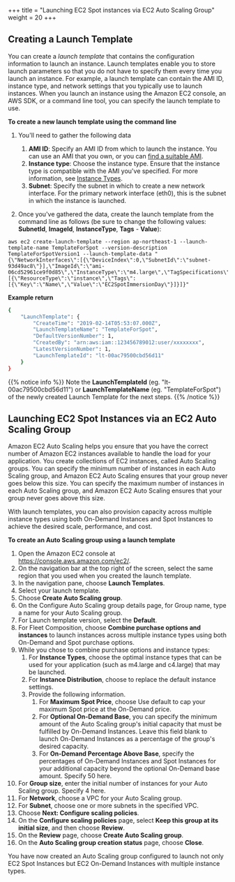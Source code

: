 +++
title = "Launching EC2 Spot instances via EC2 Auto Scaling Group"
weight = 20
+++

## Creating a Launch Template 

You can create a *launch template* that contains the configuration
information to launch an instance. Launch templates enable you to store
launch parameters so that you do not have to specify them every time you
launch an instance. For example, a launch template can contain the AMI
ID, instance type, and network settings that you typically use to launch
instances. When you launch an instance using the Amazon EC2 console, an
AWS SDK, or a command line tool, you can specify the launch template to
use.

**To create a new launch template using the command line**

1. You'll need to gather the following data
    1. **AMI ID**: Specify an AMI ID from which to launch the instance.
        You can use an AMI that you own, or you can [find a suitable
        AMI](https://docs.aws.amazon.com/AWSEC2/latest/UserGuide/finding-an-ami.html).
    2. **Instance type**: Choose the instance type. Ensure that the
        instance type is compatible with the AMI you've specified. For
        more information, see [Instance
        Types](https://docs.aws.amazon.com/AWSEC2/latest/UserGuide/instance-types.html).
    3. **Subnet**: Specify the subnet in which to create a new network
        interface. For the primary network interface (eth0), this is the
        subnet in which the instance is launched.

2. Once you've gathered the data, create the launch template from the
    command line as follows (be sure to change the following values: **SubnetId**,
    **ImageId**, **InstanceType**, **Tags** - **Value**):


```
aws ec2 create-launch-template --region ap-northeast-1 --launch-template-name TemplateForSpot --version-description TemplateForSpotVersion1 --launch-template-data "{\"NetworkInterfaces\":[{\"DeviceIndex\":0,\"SubnetId\":\"subnet-93d49ac8\"}],\"ImageId\":\"ami-06cd52961ce9f0d85\",\"InstanceType\":\"m4.large\",\"TagSpecifications\":[{\"ResourceType\":\"instance\",\"Tags\":[{\"Key\":\"Name\",\"Value\":\"EC2SpotImmersionDay\"}]}]}"
```

**Example return**

```bash
{
    "LaunchTemplate": {
        "CreateTime": "2019-02-14T05:53:07.000Z",
        "LaunchTemplateName": "TemplateForSpot",
        "DefaultVersionNumber": 1,
        "CreatedBy": "arn:aws:iam::123456789012:user/xxxxxxxx",
        "LatestVersionNumber": 1,
        "LaunchTemplateId": "lt-00ac79500cbd56d11"
    }
}
```

{{% notice info %}}
Note the **LaunchTemplateId** (eg. "lt-00ac79500cbd56d11") or
**LaunchTemplateName** (eg. "TemplateForSpot") of the newly created 
Launch Template for the next steps.
{{% /notice %}}

## Launching EC2 Spot Instances via an EC2 Auto Scaling Group

Amazon EC2 Auto Scaling helps you ensure that you have the correct number of Amazon EC2 instances available to handle the load for your application.  You create collections of EC2 instances, called Auto Scaling groups.  You can specify the minimum number of instances in each Auto Scaling group, and Amazon EC2 Auto Scaling ensures that your group never goes below this size. You can specify the maximum number of instances in each Auto Scaling group, and Amazon EC2 Auto Scaling ensures that your group never goes above this size.

With launch templates, you can also provision capacity across multiple instance types using both On-Demand Instances and Spot Instances to achieve the desired scale, performance, and cost.

 **To create an Auto Scaling group using a launch template**

1. Open the Amazon EC2 console at <https://console.aws.amazon.com/ec2/>.
2. On the navigation bar at the top right of the screen, select the same region that you used when you created the launch template.
3. In the navigation pane, choose **Launch Templates**.
4. Select your launch template.
4. Choose **Create Auto Scaling group**.
6. On the Configure Auto Scaling group details page, for Group name, type a name for your Auto Scaling group. 
7. For Launch template version, select the **Default**.
8. For Fleet Composition, choose **Combine purchase options and instances** to launch instances across multiple instance types using both On-Demand and Spot purchase options. 
9. While you chose to combine purchase options and instance types:
    1. For **Instance Types**, choose the optimal instance types that can be used for your application (such as m4.large and c4.large) that may be launched.
    2. For **Instance Distribution**, choose to replace the default instance settings.
    3. Provide the following information.
        1. For **Maximum Spot Price**, choose Use default to cap your maximum Spot price at the On-Demand price.
        2. For **Optional On-Demand Base**, you can specify the minimum amount of the Auto Scaling group's initial capacity that must be fulfilled by On-Demand Instances. Leave this field blank to launch On-Demand Instances as a percentage of the group's desired capacity.
        3. For **On-Demand Percentage Above Base**, specify the percentages of On-Demand Instances and Spot Instances for your additional capacity beyond the optional On-Demand base amount. Specify 50 here.
4.  For **Group size**, enter the initial number of instances for your Auto Scaling group. Specify 4 here.
5.  For **Network**, choose a VPC for your Auto Scaling group. 
5.  For **Subnet**, choose one or more subnets in the specified VPC.
6.  Choose **Next: Configure scaling policies**.
7.  On the **Configure scaling policies** page, select **Keep this group at its initial size**, and then choose **Review**.
8.  On the **Review** page, choose **Create Auto Scaling group**.
1.  On the **Auto Scaling group creation status** page, choose **Close**.

You have now created an Auto Scaling group configured to launch not only EC2 Spot Instances but EC2 On-Demand Instances with multiple instance types.
